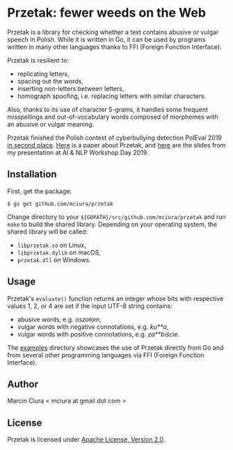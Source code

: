 # Przetak: fewer weeds on the Web

Przetak is a library for checking whether a text contains
abusive or vulgar speech in Polish. While it is written in Go,
it can be used by programs written in many other languages
thanks to FFI (Foreign Function Interface).

Przetak is resilient to:

* replicating letters,
* spacing out the words,
* inserting non-letters between letters,
* homograph spoofing, i.e. replacing letters with similar characters.

Also, thanks to its use of character 5-grams, it handles some
frequent misspellings and out-of-vocabulary words composed of
morphemes with an abusive or vulgar meaning.

Przetak finished the Polish contest of cyberbullying detection
PolEval 2019 [in second place](http://poleval.pl/index.php/results/).
[Here](http://poleval.pl/files/poleval2019.pdf#page=127) is
a paper about Przetak, and [here](http://2019.poleval.pl/files/2019/15.pdf)
are the slides from my presentation at AI & NLP Workshop Day 2019.

## Installation

First, get the package:

```
$ go get github.com/mciura/przetak
```

Change directory to your `${GOPATH}/src/github.com/mciura/przetak`
and run `make` to build the shared library. Depending on your
operating system, the shared library will be called:

* `libprzetak.so` on Linux,
* `libprzetak.dylib` on macOS,
* `przetak.dll` on Windows.

## Usage

Przetak's `evaluate()` function returns an integer whose
bits with respective values 1, 2, or 4 are set if the input
UTF-8 string contains:

* abusive words, e.g. _oszołom_,
* vulgar words with negative connotations, e.g. _ku**a_,
* vulgar words with positive connotations, e.g. _za**biście_.

The [examples](examples)
directory showcases the use of Przetak directly from Go
and from several other programming languages via FFI
(Foreign Function Interface).

## Author

Marcin Ciura < mciura at gmail dot com >

## License

Przetak is licensed under
[Apache License, Version 2.0](LICENSE).
